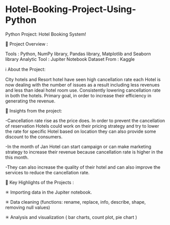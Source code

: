 # Hotel-Booking-Project-Using-Python
Python Project: Hotel Booking System!

📝 Project Overview :

Tools : Python, NumPy library, Pandas library, Matplotlib and Seaborn library
Analytic Tool : Jupiter Notebook
Dataset From : Kaggle

ℹ About the Project:

City hotels and Resort hotel have seen high cancellation rate each Hotel is now dealing with the number of issues as a result including less revenues and less than ideal hotel room use. Consistently lowering cancellation rate in both the hotels. Primary goal, in order to increase their efficiency in generating the revenue.

📶 Insights from the project:

-Cancellation rate rise as the price does. In order to prevent the cancellation of reservation Hotels could work on their pricing strategy and try to lower the rate for specific Hotel based on location they can also provide some discount to the consumers.

-In the month of Jan Hotel can start campaign or can make marketing strategy to increase their revenue because cancellation rate is higher in the this month.

-They can also increase the quality of their hotel and can also improve the services to reduce the cancellation rate.

🔆 Key Highlights of the Projects :

✳ Importing data in the Jupiter notebook.

✳ Data cleaning (functions: rename, replace, info, describe, shape, removing null values)

✳ Analysis and visualization ( bar charts, count plot, pie chart )
